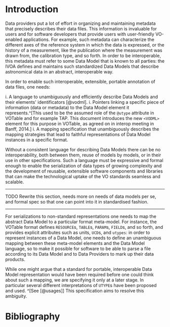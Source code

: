 Introduction
============

Data providers put a lot of effort in organizing and maintaining metadata that
precisely describes their data files. This information is invaluable for users
and for software developers that provide users with user-friendly VO-enabled
applications. For example, such metadata can characterize the different axes of
the reference system in which the data is expressed, or the history of a
measurement, like the publication where the measurement was drawn from, the
calibration type, and so forth. In order to be interoperable, this metadata
must refer to some Data Model that is known to all parties: the IVOA defines
and maintains such standardized Data Models that describe astronomical data in
an abstract, interoperable way.

In order to enable such interoperable, extensible, portable annotation of data
files, one needs:

  i.  A language to unambiguously and efficiently describe Data Models and their
elements' identificators [@vodml].
  i.  Pointers linking a specific piece of information (data or metadata) to the
Data Model element it represents.^[This used to be the assumed role of the
`@utype` attribute in VOTable and for example TAP. This document introduces the
new `<VODML>` element for this purpose in VOTable, as agreed on in interop
meeting in Banff, 2014.]
  i.  A mapping specification that unambiguously describes the mapping
strategies that lead to faithful representations of Data Model instances in a
specific format.

Without a consistent language for describing Data Models there can be no
interoperability, both between them, reuse of models by models, or in their use
in other specifications. Such a language must be expressive and formal enough
to enable the serialization of data types of growing complexity and the
development of reusable, extensible software components and libraries that can
make the technological uptake of the VO standards seamless and scalable.

----------------------- ------------------------------------
TODO                    Rewrite this section, needs more on needs of data
                        models per se, and formal spec so that one can point
                        into it in standardised fashion.

------------------------------------------------------------

For serializations to non-standard representations one needs to map the
abstract Data Model to a particular format meta-model. For instance, the
VOTable format defines `RESOURCE`s, `TABLE`s, `PARAM`s, `FIELD`s, and so forth, and
provides explicit attributes such as units, `UCD`s, and `utypes`: in order to
represent instances of a Data Model, one needs to define an unambiguous mapping
between these meta-model elements and the Data Model language, so to make it
possible for software to be able to parse a file according to its Data Model
and to Data Providers to mark up their data products.

While one might argue that a standard for portable, interoperable Data Model
representation would have been required before one could think about such a
mapping, we are specifying it only at a later stage. In particular several
different interpretations of `UTYPE`s have been proposed and used.
^[See [@usages]] This
specification aims to resolve this ambiguity.


Bibliography
============
